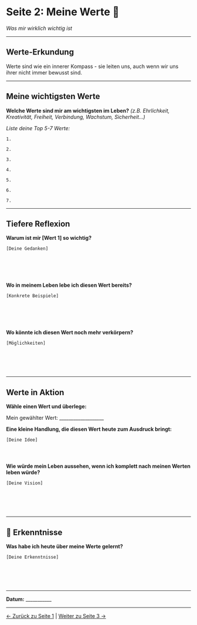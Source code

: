 # Seite 2: Meine Werte 💎

*Was mir wirklich wichtig ist*

---

## Werte-Erkundung

Werte sind wie ein innerer Kompass - sie leiten uns, auch wenn wir uns ihrer nicht immer bewusst sind.

---

## Meine wichtigsten Werte

**Welche Werte sind mir am wichtigsten im Leben?**
*(z.B. Ehrlichkeit, Kreativität, Freiheit, Verbindung, Wachstum, Sicherheit...)*

_Liste deine Top 5-7 Werte:_

```
1. 

2. 

3. 

4. 

5. 

6. 

7. 

```

---

## Tiefere Reflexion

**Warum ist mir [Wert 1] so wichtig?**

```
[Deine Gedanken]






```

**Wo in meinem Leben lebe ich diesen Wert bereits?**

```
[Konkrete Beispiele]






```

**Wo könnte ich diesen Wert noch mehr verkörpern?**

```
[Möglichkeiten]






```

---

## Werte in Aktion

**Wähle einen Wert und überlege:**

Mein gewählter Wert: ___________________

**Eine kleine Handlung, die diesen Wert heute zum Ausdruck bringt:**

```
[Deine Idee]




```

**Wie würde mein Leben aussehen, wenn ich komplett nach meinen Werten leben würde?**

```
[Deine Vision]






```

---

## 🌟 Erkenntnisse

**Was habe ich heute über meine Werte gelernt?**

```
[Deine Erkenntnisse]






```

---

**Datum:** ___________

---

[← Zurück zu Seite 1](./seite-01-identitaet.md) | [Weiter zu Seite 3 →](./seite-03-traeume.md)
